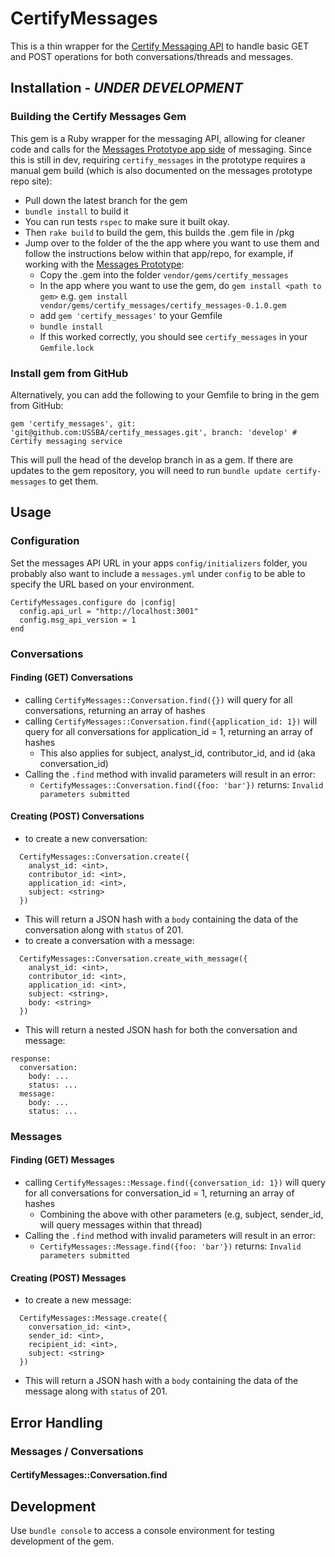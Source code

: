 # CertifyMessages

This is a thin wrapper for the [Certify Messaging API](https://github.com/USSBA/message-api) to handle basic GET and POST operations for both conversations/threads and messages.

## Installation - *UNDER DEVELOPMENT*

### Building the Certify Messages Gem

This gem is a Ruby wrapper for the messaging API, allowing for cleaner code and calls for the [Messages Prototype app side](https://github.com/USSBA/message-prototype) of messaging.  Since this is still in dev, requiring `certify_messages` in the prototype requires a manual gem build (which is also documented on the messages prototype repo site):
* Pull down the latest branch for the gem
* `bundle install` to build it
* You can run tests `rspec` to make sure it built okay.
* Then `rake build` to build the gem, this builds the .gem file in /pkg
* Jump over to the folder of the the app where you want to use them and follow the instructions below within that app/repo, for example, if working with the [Messages Prototype](https://github.com/USSBA/message-prototype):
  * Copy the .gem into the folder `vendor/gems/certify_messages`
  * In the app where you want to use the gem, do `gem install <path to gem>` e.g. `gem install vendor/gems/certify_messages/certify_messages-0.1.0.gem`
  * add `gem 'certify_messages'` to your Gemfile
  * `bundle install`
  * If this worked correctly, you should see `certify_messages` in your `Gemfile.lock`

### Install gem from GitHub

Alternatively, you can add the following to your Gemfile to bring in the gem from GitHub:

```
gem 'certify_messages', git: 'git@github.com:USSBA/certify_messages.git', branch: 'develop' # Certify messaging service
```

This will pull the head of the develop branch in as a gem.  If there are updates to the gem repository, you will need to run `bundle update certify-messages` to get them.

## Usage

### Configuration
Set the messages API URL in your apps `config/initializers` folder, you probably also want to include a `messages.yml` under `config` to be able to specify the URL based on your environment.

```
CertifyMessages.configure do |config|
  config.api_url = "http://localhost:3001"
  config.msg_api_version = 1
end
```

### Conversations

#### Finding (GET) Conversations
* calling `CertifyMessages::Conversation.find({})` will query for all conversations, returning an array of hashes
* calling `CertifyMessages::Conversation.find({application_id: 1})` will query for all conversations for application_id = 1, returning an array of hashes
  * This also applies for subject, analyst_id, contributor_id, and id (aka conversation_id)
* Calling the `.find` method with invalid parameters will result in an error:
  * `CertifyMessages::Conversation.find({foo: 'bar'})` returns: `Invalid parameters submitted`

#### Creating (POST) Conversations
* to create a new conversation:
```
  CertifyMessages::Conversation.create({
    analyst_id: <int>,
    contributor_id: <int>,
    application_id: <int>,
    subject: <string>
  })
```
  * This will return a JSON hash with a `body` containing the data of the conversation along with `status` of 201.
* to create a conversation with a message:
```
  CertifyMessages::Conversation.create_with_message({
    analyst_id: <int>,
    contributor_id: <int>,
    application_id: <int>,
    subject: <string>,
    body: <string>
  })
```
  * This will return a nested JSON hash for both the conversation and message:
  ```
  response:
    conversation:
      body: ...
      status: ...
    message:
      body: ...
      status: ...
  ```

### Messages
#### Finding (GET) Messages
* calling `CertifyMessages::Message.find({conversation_id: 1})` will query for all conversations for conversation_id = 1, returning an array of hashes
  * Combining the above with other parameters (e.g, subject, sender_id, will query messages within that thread)
* Calling the `.find` method with invalid parameters will result in an error:
  * `CertifyMessages::Message.find({foo: 'bar'})` returns: `Invalid parameters submitted`


#### Creating (POST) Messages
* to create a new message:
```
  CertifyMessages::Message.create({
    conversation_id: <int>,
    sender_id: <int>,
    recipient_id: <int>,
    subject: <string>
  })
```
  * This will return a JSON hash with a `body` containing the data of the message along with `status` of 201.

## Error Handling
### Messages / Conversations
#### CertifyMessages::Conversation.find



## Development
Use `bundle console` to access a console environment for testing development of the gem.



